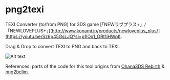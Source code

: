 # png2texi

TEXI Converter (to/from PNG) for 3DS game [「NEWラブプラス+」/「NEWLOVEPLUS+」](http://www.konami.jp/products/newloveplus_plus/](https://youtu.be/Sz6p45GsLJQ?si=p1IOx1_ORt1iHWpl).


Drag & Drop to convert TEXI to PNG and back to TEXI.


![Alt text](http://i1381.photobucket.com/albums/ah213/LovePlusProject/texi_zpspsd2lj7m.png)


References: parts of the code for this tool origins from [Ohana3DS Rebirth](https://github.com/gdkchan/Ohana3DS-Rebirth) & [png2bclim](https://github.com/kwsch/png2bclim/blob/master/png2bclim/BCLIM.cs).
